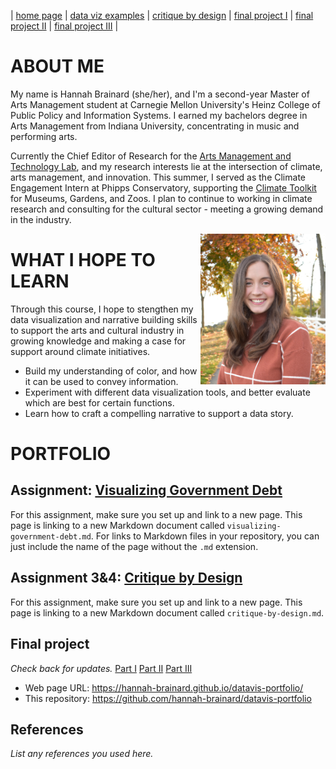 | [home page](https://cmustudent.github.io/tswd-portfolio-templates/) | [data viz examples](dataviz-examples) | [critique by design](critique-by-design) | [final project I](final-project-part-one) | [final project II](final-project-part-two) | [final project III](final-project-part-three) |

# ABOUT ME
My name is Hannah Brainard (she/her), and I'm a second-year Master of Arts Management student at Carnegie Mellon University's Heinz College of Public Policy and Information Systems. 
I earned my bachelors degree in Arts Management from Indiana University, concentrating in music and performing arts. 

Currently the Chief Editor of Research for the [Arts Management and Technology Lab](https://amt-lab.org/), and my research interests lie at the intersection of climate, arts management, and innovation. This summer, I served as the Climate Engagement Intern at Phipps Conservatory, supporting the [Climate Toolkit](https://climatetoolkit.org/) for Museums, Gardens, and Zoos. I plan to continue to working in climate research and consulting for the cultural sector - meeting a growing demand in the industry. 

<img style="float: right;" src="DSC_0511 4.JPG" width="200">


# WHAT I HOPE TO LEARN
Through this course, I hope to stengthen my data visualization and narrative building skills to support the arts and cultural industry in growing knowledge and making a case for support around climate initiatives. 

- Build my understanding of color, and how it can be used to convey information. 
- Experiment with different data visualization tools, and better evaluate which are best for certain functions. 
- Learn how to craft a compelling narrative to support a data story. 

# PORTFOLIO
## Assignment: [Visualizing Government Debt](visualizing-government-debt)
For this assignment, make sure you set up and link to a new page.  This page is linking to a new Markdown document called `visualizing-government-debt.md`.  For links to Markdown files in your repository, you can just include the name of the page without the `.md` extension. 

## Assignment 3&4: [Critique by Design](critique-by-design)
For this assignment, make sure you set up and link to a new page.  This page is linking to a new Markdown document called `critique-by-design.md`.  

## Final project
*Check back for updates.* 
[Part I](final-project-part-one)
[Part II](final-project-part-two)
[Part III](final-project-part-three)


- Web page URL: https://hannah-brainard.github.io/datavis-portfolio/
- This repository: https://github.com/hannah-brainard/datavis-portfolio

## References
_List any references you used here._

